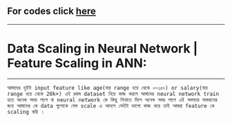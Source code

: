 For codes click [here](https://github.com/AbuTaher003/Deep-Learning-DL/blob/main/Codes/23_Data%20Scaling%20in%20Neural%20Network%20%7C%20Feature%20Scaling%20in%20ANN.ipynb)
---
---

# Data Scaling in Neural Network | Feature Scaling in ANN:

---

`আমাদের দুইটা input feature like age(যার range হয়ে থেকে ০~১৫০) or salary(যার range হয়ে থেকে 20k+) এই রকম dataset নিয়ে কাজ করলে আমাদের neural network train হতে অনেক সময় লাগে বা neural network কে কিছু শিখাতে দিলে অনেক সময় লাগে এই সমস্যার সামধানের জন্য আমাদের কে data গুলোকে সেম scale এ আনলে সেইটা ভালো কাজ করে তাই আমরা feature কে scaling করি ।  `


